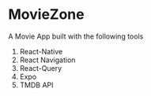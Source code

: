 # MovieZone
A Movie App built with the following tools 

1. React-Native
2. React Navigation
3. React-Query
4. Expo
5. TMDB API 


